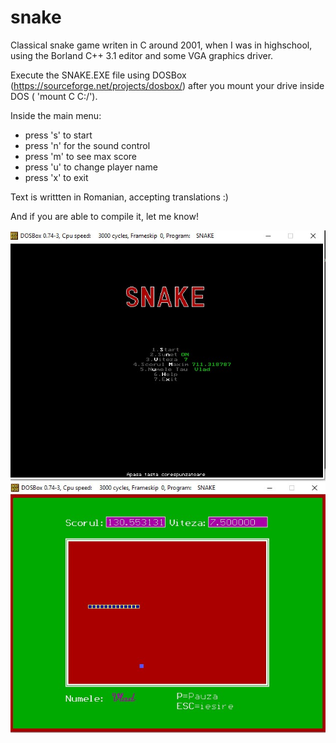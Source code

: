 # snake
Classical snake game writen in C around 2001, when I was in highschool, using the Borland C++ 3.1 editor and some VGA graphics driver.

Execute the SNAKE.EXE file using DOSBox (https://sourceforge.net/projects/dosbox/) after you mount your drive inside DOS ( 'mount C C:/').

Inside the main menu:
- press 's' to start
- press 'n' for the sound control
- press 'm' to see max score
- press 'u' to change player name
- press 'x' to exit

Text is writtten in Romanian, accepting translations :)

And if you are able to compile it, let me know!

![main menu](https://github.com/vladtraistaru/snake/blob/main/screenshots/1.jpg?raw=true)
![game screen](https://github.com/vladtraistaru/snake/blob/main/screenshots/2.jpg?raw=true)

